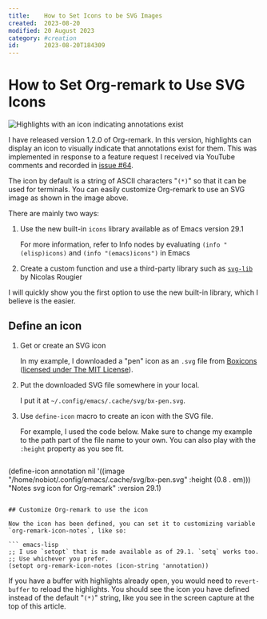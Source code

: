 ```yaml
---
title:    How to Set Icons to be SVG Images
created:  2023-08-20
modified: 20 August 2023
category: #creation
id:       2023-08-20T184309
---
```


# How to Set Org-remark to Use SVG Icons

![Highlights with an icon indicating annotations exist](../../resources/images/v1.2.0/2023-08-20-SVG-icon.png "Highlights with an icon indicating annotations exist")

I have released version 1.2.0 of Org-remark. In this version, highlights can display an icon to visually indicate that annotations exist for them. This was implemented in response to a feature request I received via YouTube comments and recorded in [issue #64](https://github.com/nobiot/org-remark/issues/64).

The icon by default is a string of ASCII characters "`(*)`" so that it can be used for terminals. You can easily customize Org-remark to use an SVG image as shown in the image above.

There are mainly two ways:

1. Use the new built-in `icons` library available as of Emacs version 29.1

   For more information, refer to Info nodes by evaluating `(info "(elisp)icons)` and `(info "(emacs)icons")` in Emacs

2. Create a custom function and use a third-party library such as [`svg-lib`](https://github.com/rougier/svg-lib) by Nicolas Rougier

I will quickly show you the first option to use the new built-in library, which I believe is the easier.

## Define an icon

1. Get or create an SVG icon

   In my example, I downloaded a "pen" icon as an `.svg` file from [Boxicons](https://boxicons.com/?query=pen) ([licensed under The MIT License](https://boxicons.com/usage#license)).

2. Put the downloaded SVG file somewhere in your local.

   I put it at `~/.config/emacs/.cache/svg/bx-pen.svg`.

3. Use `define-icon` macro to create an icon with the SVG file.

   For example, I used the code below. Make sure to change my example to the path part of the file name to your own. You can also play with the `:height` property as you see fit.

   ``` emacs-lisp
(define-icon annotation nil
  '((image "/home/nobiot/.config/emacs/.cache/svg/bx-pen.svg"
           :height (0.8 . em)))
  "Notes svg icon for Org-remark"
  :version 29.1)
```

## Customize Org-remark to use the icon

Now the icon has been defined, you can set it to customizing variable `org-remark-icon-notes`, like so:

``` emacs-lisp
;; I use `setopt` that is made available as of 29.1. `setq` works too.
;; Use whichever you prefer.
(setopt org-remark-icon-notes (icon-string 'annotation))
```

If you have a buffer with highlights already open, you would need to `revert-buffer` to reload the highlights. You should see the icon you have defined instead of the default "`(*)`" string, like you see in the screen capture at the top of this article.
